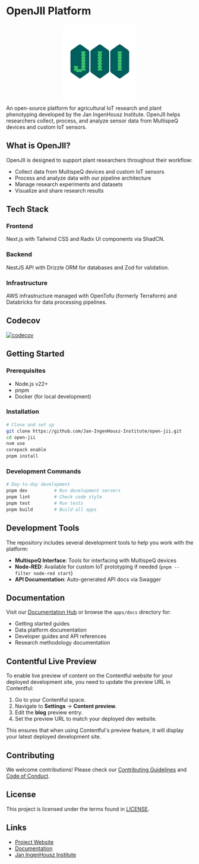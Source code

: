 # OpenJII Platform

<p align="center">
  <img src="./apps/docs/static/img/logo.png" alt="OpenJII Logo" width="200"/>
</p>

An open-source platform for agricultural IoT research and plant phenotyping developed by the Jan IngenHousz Institute. OpenJII helps researchers collect, process, and analyze sensor data from MultispeQ devices and custom IoT sensors.

## What is OpenJII?

OpenJII is designed to support plant researchers throughout their workflow:

- Collect data from MultispeQ devices and custom IoT sensors
- Process and analyze data with our pipeline architecture
- Manage research experiments and datasets
- Visualize and share research results

## Tech Stack

### Frontend

Next.js with Tailwind CSS and Radix UI components via ShadCN.

### Backend

NestJS API with Drizzle ORM for databases and Zod for validation.

### Infrastructure

AWS infrastructure managed with OpenTofu (formerly Terraform) and Databricks for data processing pipelines.

## Codecov

[![codecov](https://codecov.io/gh/Jan-IngenHousz-Institute/open-jii/graph/badge.svg?token=RG5R4PUU88)](https://codecov.io/gh/Jan-IngenHousz-Institute/open-jii)

## Getting Started

### Prerequisites

- Node.js v22+
- pnpm
- Docker (for local development)

### Installation

```bash
# Clone and set up
git clone https://github.com/Jan-IngenHousz-Institute/open-jii.git
cd open-jii
nvm use
corepack enable
pnpm install
```

### Development Commands

```bash
# Day-to-day development
pnpm dev          # Run development servers
pnpm lint         # Check code style
pnpm test         # Run tests
pnpm build        # Build all apps
```

## Development Tools

The repository includes several development tools to help you work with the platform:

- **MultispeQ Interface**: Tools for interfacing with MultispeQ devices
- **Node-RED**: Available for custom IoT prototyping if needed (`pnpm --filter node-red start`)
- **API Documentation**: Auto-generated API docs via Swagger

## Documentation

Visit our [Documentation Hub](https://docs.openjii.org) or browse the `apps/docs` directory for:

- Getting started guides
- Data platform documentation
- Developer guides and API references
- Research methodology documentation

## Contentful Live Preview

To enable live preview of content on the Contentful website for your deployed development site, you need to update the preview URL in Contentful:

1. Go to your Contentful space.
2. Navigate to **Settings** → **Content preview**.
3. Edit the **blog** preview entry.
4. Set the preview URL to match your deployed dev website.

This ensures that when using Contentful's preview feature, it will display your latest deployed development site.

## Contributing

We welcome contributions! Please check our [Contributing Guidelines](CONTRIBUTING.md) and [Code of Conduct](CODE_OF_CONDUCT.md).

## License

This project is licensed under the terms found in [LICENSE](LICENSE).

## Links

- [Project Website](https://www.openjii.org)
- [Documentation](https://docs.openjii.org)
- [Jan IngenHousz Institute](https://www.jan-ingenhousz-institute.org)
